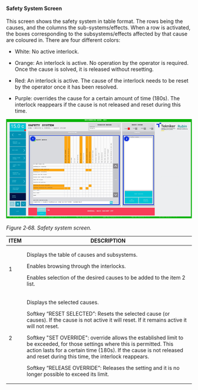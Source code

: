 #### Safety System Screen

This screen shows the safety system in table format. The rows being the causes, and the columns the sub-systems/effects. When a row is activated, the boxes corresponding to the subsystems/effects affected by that cause are coloured in. There are four different colors:

- White: No active interlock.

- Orange: An interlock is active. No operation by the operator is required. Once the cause is solved, it is released without resetting.

- Red: An interlock is active. The cause of the interlock needs to be reset by the operator once it has been resolved.

- Purple: overrides the cause for a certain amount of time (180s). The interlock reappears if the cause is not released and reset during this time.

![](../Resources/media/image84.png)

*Figure 2‑68. Safety system screen.*

<table>
<colgroup>
<col style="width: 13<col style="width: 86</colgroup>
<thead>
<tr class="header">
<th>ITEM</th>
<th>DESCRIPTION</th>
</tr>
</thead>
<tbody>
<tr class="odd">
<td>1</td>
<td><p>Displays the table of causes and subsystems.</p>
<p>Enables browsing through the interlocks.</p>
<p>Enables selection of the desired causes to be added to the item 2 list.</p></td>
</tr>
<tr class="even">
<td>2</td>
<td><p>Displays the selected causes.</p>
<p>Softkey “RESET SELECTED”: Resets the selected cause (or causes). If the cause is not active it will
reset. If it remains active it will not reset.</p>
<p>Softkey "SET OVERRIDE": override allows the established limit to be exceeded, for those settings where this is
permitted. This action lasts for a certain time (180s). If the cause is not released and reset during this time,
the interlock reappears.</p>
<p>Softkey “RELEASE OVERRIDE”: Releases the setting and it is no longer possible to exceed its limit.</p></td>
</tr>
</tbody>
</table>
